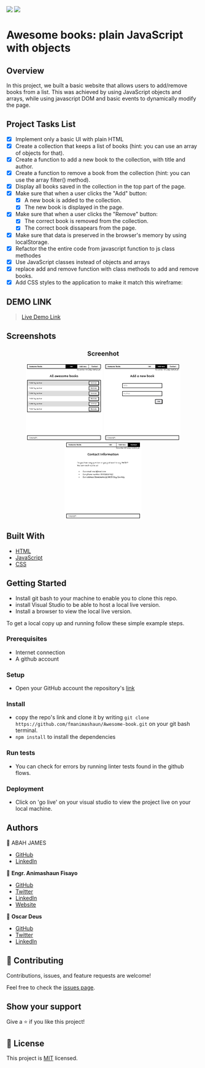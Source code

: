 ![](https://img.shields.io/badge/EngruugbeJimmy-blue)
![](https://img.shields.io/badge/fmanimashaun-green)

# Awesome books: plain JavaScript with objects

## Overview

In this project, we built a basic website that allows users to add/remove books from a list. This was achieved by using JavaScript objects and arrays, while using javascript DOM and basic events to dynamically modify the page.

## Project Tasks List

- [x] Implement only a basic UI with plain HTML
- [x] Create a collection that keeps a list of books (hint: you can use an array of objects for that).
- [x] Create a function to add a new book to the collection, with title and author.
- [x] Create a function to remove a book from the collection (hint: you can use the array filter() method).
- [x] Display all books saved in the collection in the top part of the page.
- [x] Make sure that when a user clicks the "Add" button:
  - [x] A new book is added to the collection.
  - [x] The new book is displayed in the page.
- [x] Make sure that when a user clicks the "Remove" button:
  - [x] The correct book is removed from the collection.
  - [x] The correct book dissapears from the page.
- [x] Make sure that data is preserved in the browser's memory by using localStorage.
- [x] Refactor the the entire code from javascript function to js class methodes
- [x] Use JavaScript classes instead of objects and arrays
- [x] replace add and remove function with class methods to add and remove books.
- [x] Add CSS styles to the application to make it match this wireframe:

## DEMO LINK

> [Live Demo Link](https://fmanimashaun.github.io/Awesome-book/)
## Screenshots

<h3 align="center">Screenhot</h3>
<p align="center">
  <img width="200" src="screenshots/BookList.png">
  <img width="200" src="screenshots/AddForm.png">
  <img width="200" src="screenshots/Contact.png">
</P>

## Built With

- [HTML](https://developer.mozilla.org/en-US/docs/Web/HTML)
- [JavaScript](https://developer.mozilla.org/en-US/docs/Web/JavaScript)
- [CSS](https://developer.mozilla.org/en-US/docs/Web/CSS)


## Getting Started

- Install git bash to your machine to enable you to clone this repo.
- install Visual Studio to be able to host a local live version.
- Install a browser to view the local live version.

To get a local copy up and running follow these simple example steps.

### Prerequisites

- Internet connection
- A github account

### Setup

- Open your GitHub account the repository's [link](https://github.com/fmanimashaun/Awesome-book)

### Install

- copy the repo's link and clone it by writing `git clone https://github.com/fmanimashaun/Awesome-book.git` on your git bash terminal.
- `npm install` to install the dependencies

### Run tests

- You can check for errors by running linter tests found in the github flows.

### Deployment

- Click on 'go live' on your visual studio to view the project live on your local machine.

## Authors

👤 ABAH JAMES

- [GitHub](https://github.com/EngruugbeJimmy)
- [LinkedIn](https://www.linkedin.com/in/abah-james-ugbede-356982159/)

👤 **Engr. Animashaun Fisayo**

- [GitHub](https://github.com/fmanimashaun)
- [Twitter](https://twitter.com/fmanimashaun)
- [LinkedIn](https://www.linkedin.com/in/fmanimashaun/)
- [Website](https://fmanimashaun.com)

👤 **Oscar Deus**

- [GitHub](https://github.com/Oscah01/)
- [Twitter](https://twitter.com/@killer_pip)
- [LinkedIn](https://linkedin.com/in/OscahDeus)

## 🤝 Contributing

Contributions, issues, and feature requests are welcome!

Feel free to check the [issues page](../../issues/).

## Show your support

Give a ⭐️ if you like this project!

## 📝 License

This project is [MIT](./LICENSE) licensed.
